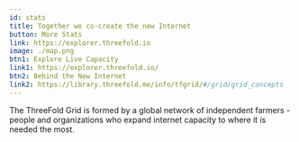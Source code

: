 ```yaml
---
id: stats
title: Together we co-create the new Internet 
button: More Stats
link: https://explorer.threefold.io
image: ./map.png
btn1: Explore Live Capacity
link1: https://explorer.threefold.io/
btn2: Behind the New Internet
link2: https://library.threefold.me/info/tfgrid/#/grid/grid_concepts
---
```


The ThreeFold Grid is formed by a global network of independent farmers - people and organizations who expand internet capacity to where it is needed the most.
